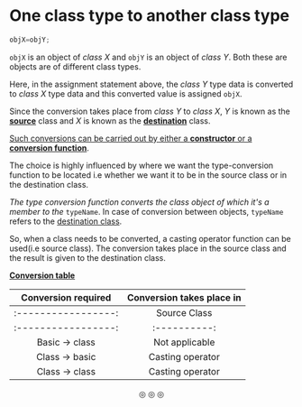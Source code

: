 # One class type to another class type

```c
objX=objY;
```
`objX` is an object of _class X_ and `objY` is an object of _class Y_. Both these are objects are of different class types.

Here, in the assignment statement above, the _class Y_ type data is converted to _class X_ type data and this converted value is
assigned `objX`.

Since the conversion takes place from _class Y_ to _class X_, _Y_ is known as the **<ins>source</ins>** class and _X_ is known
as the **<ins>destination</ins>** class.

<ins>Such conversions can be carried out by either a **constructor** or a **conversion function**</ins>.

The choice is highly influenced by where we want the type-conversion function to be located i.e whether we want it to be
in the source class or in the destination class.

_The type conversion function converts the class object of which it's a member to the_ `typeName`.
In case of conversion between objects, `typeName` refers to the <ins>destination class</ins>.

So, when a class needs to be converted, a casting operator function can be used(i.e source class). The conversion takes place in
the source class and the result is given to the destination class.

<ins>**Conversion table**</ins>

|Conversion required|Conversion takes place in|
|:-----------------:|:-----------------------:|
|:-----------------:|Source Class|Destination Class|
|:-----------------:|:----------:|:---------------:|
|Basic $\rightarrow$ class|Not applicable|Constructor|
|Class $\rightarrow$ basic|Casting operator|Not applicable|
|Class $\rightarrow$ class|Casting operator|Constructor|

<p align="center">
&#9678; &#9678; &#9678;
</p>
